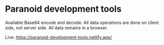 # Paranoid development tools
Available Base64 encode and decode. All data operations are done on client side, not server side. All data remains in a browser.

Live: https://paranoid-development-tools.netlify.app/
